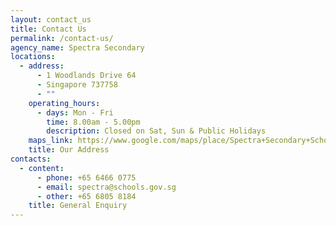```yaml
---
layout: contact_us
title: Contact Us
permalink: /contact-us/
agency_name: Spectra Secondary
locations:
  - address:
      - 1 Woodlands Drive 64
      - Singapore 737758
      - ""
    operating_hours:
      - days: Mon - Fri
        time: 8.00am - 5.00pm
        description: Closed on Sat, Sun & Public Holidays
    maps_link: https://www.google.com/maps/place/Spectra+Secondary+School/@1.436456,103.804379,17z/data=!4m6!3m5!1s0x31da11bc5df9744d:0x85271c660c80496e!8m2!3d1.4364557!4d103.8043789!16s%2Fg%2F11b6gspqnw?hl=en-US
    title: Our Address
contacts:
  - content:
      - phone: +65 6466 0775
      - email: spectra@schools.gov.sg
      - other: +65 6805 8184
    title: General Enquiry
---
```

